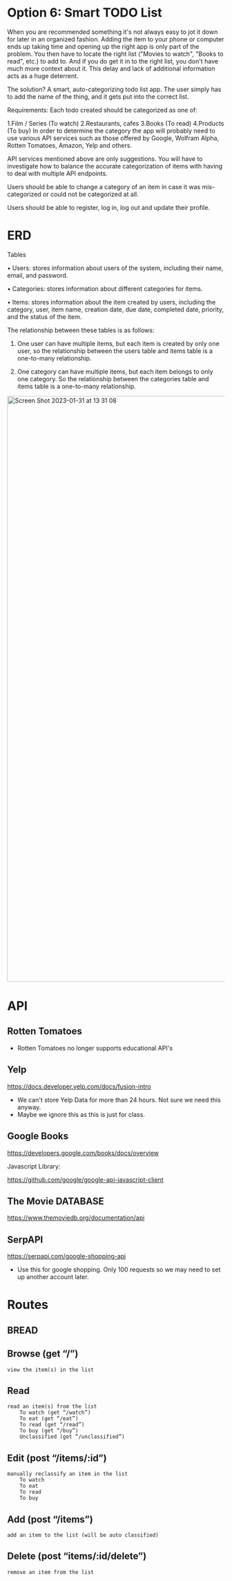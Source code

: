 # Option 6: Smart TODO List

When you are recommended something it's not always easy to jot it down for later in an organized fashion. Adding the item to your phone or computer ends up taking time and opening up the right app is only part of the problem. You then have to locate the right list ("Movies to watch", "Books to read", etc.) to add to. And if you do get it in to the right list, you don't have much more context about it. This delay and lack of additional information acts as a huge deterrent.

The solution? A smart, auto-categorizing todo list app. The user simply has to add the name of the thing, and it gets put into the correct list.

Requirements:
Each todo created should be categorized as one of:

1.Film / Series (To watch)
2.Restaurants, cafes
3.Books (To read)
4.Products (To buy)
In order to determine the category the app will probably need to use various API services such as those offered by Google, Wolfram Alpha, Rotten Tomatoes, Amazon, Yelp and others.

API services mentioned above are only suggestions. You will have to investigate how to balance the accurate categorization of items with having to deal with multiple API endpoints.

Users should be able to change a category of an item in case it was mis-categorized or could not be categorized at all.

Users should be able to register, log in, log out and update their profile.

# ERD

Tables

•	Users: stores information about users of the system, including their name, email, and password.

•	Categories: stores information about different categories for items.

•	Items: stores information about the item created by users, including the category, user, item name, creation date, due date, completed date, priority, and the status of the item.

The relationship between these tables is as follows:

1.	One user can have multiple items, but each item is created by only one user, so the relationship between the users table and items table is a one-to-many relationship.

2.	One category can have multiple items, but each item belongs to only one category. So the relationship between the categories table and items table is a one-to-many relationship.

<img width="1357" alt="Screen Shot 2023-01-31 at 13 31 08" src="https://user-images.githubusercontent.com/36883798/215850715-d3b12b5a-cd43-4c0a-b239-6821bc848ca8.png">

# API

## Rotten Tomatoes
- Rotten Tomatoes no longer supports educational API's

## Yelp

https://docs.developer.yelp.com/docs/fusion-intro

- We can't store Yelp Data for more than 24 hours. Not sure we need this anyway.
- Maybe we ignore this as this is just for class.

## Google Books

https://developers.google.com/books/docs/overview


Javascript Library:

https://github.com/google/google-api-javascript-client

## The Movie DATABASE

https://www.themoviedb.org/documentation/api

## SerpAPI

https://serpapi.com/google-shopping-api

- Use this for google shopping. Only 100 requests so we may need to set up another account later.

# Routes

## BREAD

## Browse (get “/”)
	view the item(s) in the list

## Read 
	read an item(s) from the list
		To watch (get “/watch”)
		To eat (get “/eat”)
		To read (get “/read”)
		To buy (get “/buy”)
		Unclassified (get “/unclassified”)

## Edit (post “/items/:id”)
	manually reclassify an item in the list
		To watch
		To eat
		To read
		To buy
			
## Add (post “/items”)
	add an item to the list (will be auto classified)

## Delete (post “items/:id/delete”)
	remove an item from the list 
